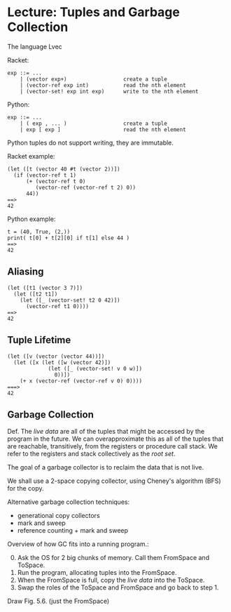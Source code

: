 # Lecture: Tuples and Garbage Collection

The language Lvec

Racket:

    exp ::= ... 
	    | (vector exp+)                  create a tuple
		| (vector-ref exp int)           read the nth element
        | (vector-set! exp int exp)      write to the nth element

Python:

    exp ::= ...
        | ( exp , ... )                  create a tuple
        | exp [ exp ]                    read the nth element

Python tuples do not support writing, they are immutable.

Racket example:

    (let ([t (vector 40 #t (vector 2))])
      (if (vector-ref t 1)
          (+ (vector-ref t 0)
             (vector-ref (vector-ref t 2) 0))
          44))
	==>
	42

Python example:

    t = (40, True, (2,))
	print( t[0] + t[2][0] if t[1] else 44 )
	==>
	42

## Aliasing

	(let ([t1 (vector 3 7)])
	  (let ([t2 t1])
		(let ([_ (vector-set! t2 0 42)])
		  (vector-ref t1 0))))
	==>
	42


## Tuple Lifetime

	(let ([v (vector (vector 44))])
	  (let ([x (let ([w (vector 42)])
				 (let ([_ (vector-set! v 0 w)])
				   0))])
		(+ x (vector-ref (vector-ref v 0) 0))))
    ===>
	42



## Garbage Collection

Def. The *live data* are all of the tuples that might be accessed by
the program in the future. We can overapproximate this as all of the
tuples that are reachable, transitively, from the registers or
procedure call stack. We refer to the registers and stack collectively
as the *root set*.

The goal of a garbage collector is to reclaim the data that is not
live.

We shall use a 2-space copying collector, using Cheney's algorithm
(BFS) for the copy.

Alternative garbage collection techniques:
* generational copy collectors
* mark and sweep
* reference counting + mark and sweep

Overview of how GC fits into a running program.:

0. Ask the OS for 2 big chunks of memory. Call them FromSpace and ToSpace.
1. Run the program, allocating tuples into the FromSpace.
2. When the FromSpace is full, copy the *live data* into the ToSpace.
3. Swap the roles of the ToSpace and FromSpace and go back to step 1.

Draw Fig. 5.6. (just the FromSpace)

